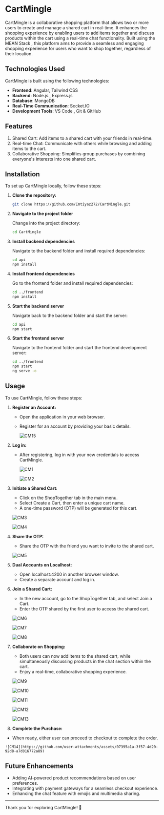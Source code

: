 # **CartMingle**

CartMingle is a collaborative shopping platform that allows two or more users to create and manage a shared cart in real-time. It enhances the shopping experience by enabling users to add items together and discuss products within the cart using a real-time chat functionality. Built using the MEAN Stack , this platform aims to provide a seamless and engaging shopping experience for users who want to shop together, regardless of their location.

## **Technologies Used**

CartMingle is built using the following technologies:

- **Frontend**: Angular, Tailwind CSS
- **Backend**: Node.js , Express.js
- **Database**: MongoDB
- **Real-Time Communication**: Socket.IO
- **Development Tools**: VS Code , Git & GitHub

## **Features**

1. Shared Cart: Add items to a shared cart with your friends in real-time.
2. Real-time Chat: Communicate with others while browsing and adding items to the cart.
3. Collaborative Shopping: Simplifies group purchases by combining everyone's interests into one shared cart.

## **Installation**

To set up CartMingle locally, follow these steps:

1. **Clone the repository:**
   ```bash
   git clone https://github.com/Imtiyaz272/CartMingle.git
   ```

2. **Navigate to the project folder**

   Change into the project directory:
   ```bash
   cd CartMingle
   ```

3. **Install backend dependencies**

   Navigate to the backend folder and install required dependencies:
   ```bash
   cd api
   npm install
   ```

4. **Install frontend dependencies**

   Go to the frontend folder and install required dependencies:
   ```bash
   cd ../frontend
   npm install
   ```

5. **Start the backend server**

   Navigate back to the backend folder and start the server:
   ```bash
   cd api
   npm start
   ```

6. **Start the frontend server**

   Navigate to the frontend folder and start the frontend development server:
   ```bash
   cd ../frontend
   npm start
   ng serve -o
   ```

## **Usage**

To use CartMingle, follow these steps:

1. **Register an Account:**
   - Open the application in your web browser.
   - Register for an account by providing your basic details.
     
     ![CM15](https://github.com/user-attachments/assets/51654d46-7fce-4c81-ac5d-765188316bc2)
     
3. **Log in:**
   - After registering, log in with your new credentials to access CartMingle.
     
     ![CM1](https://github.com/user-attachments/assets/9d735fad-1f7c-4a70-9e87-cc7633b83351)

     ![CM2](https://github.com/user-attachments/assets/1afb3900-dd58-4cda-9255-23ec2fa782ae)


4. **Initiate a Shared Cart:**
   - Click on the ShopTogether tab in the main menu.
   - Select Create a Cart, then enter a unique cart name.
   - A one-time password (OTP) will be generated for this cart.
     
    ![CM3](https://github.com/user-attachments/assets/ad9e2d10-49b5-4621-bd28-2ebecced43cc)

    ![CM4](https://github.com/user-attachments/assets/4cf6d57c-0aa4-4ab8-abd5-9fdc174f8609)


5. **Share the OTP:**
   - Share the OTP with the friend you want to invite to the shared cart.

    ![CM5](https://github.com/user-attachments/assets/612ace2e-a7f1-4162-93c7-97ec4c9e2447)

6. **Dual Accounts on Localhost:**
   - Open localhost:4200 in another browser window.
   - Create a separate account and log in.
7. **Join a Shared Cart:**
   - In the new account, go to the ShopTogether tab, and select Join a Cart.
   - Enter the OTP shared by the first user to access the shared cart.
     
    ![CM6](https://github.com/user-attachments/assets/5b9e7597-1782-4b4c-8248-23f80248a42f)

    ![CM7](https://github.com/user-attachments/assets/6fafeea7-c4dd-491f-ad05-a65a4e25d5e2)

    ![CM8](https://github.com/user-attachments/assets/16757606-d0f5-4407-acda-5526bf83b158)


9. **Collaborate on Shopping:**
   - Both users can now add items to the shared cart, while simultaneously discussing products in the 
     chat section within the cart.
   - Enjoy a real-time, collaborative shopping experience.
     
    ![CM9](https://github.com/user-attachments/assets/40864c07-6e5d-4617-bdb6-b7f1921ac299)

    ![CM10](https://github.com/user-attachments/assets/1bd299be-a5a9-4819-8540-eb0067ee9370)

    ![CM11](https://github.com/user-attachments/assets/b7ad5967-3268-4839-8651-c14f883449ac)

    ![CM12](https://github.com/user-attachments/assets/f857a1a4-6f4c-45a2-b321-a78956640d81)

    ![CM13](https://github.com/user-attachments/assets/e4997f8e-6f98-405d-aac0-94683ca09557)


10. **Complete the Purchase:**
   - When ready, either user can proceed to checkout to complete the order.
     
    ![CM14](https://github.com/user-attachments/assets/07395a1a-3f57-4d20-92d8-a7d016772a89)


## **Future Enhancements**
 
- Adding AI-powered product recommendations based on user preferences.  
- Integrating with payment gateways for a seamless checkout experience.  
- Enhancing the chat feature with emojis and multimedia sharing.

---
Thank you for exploring CartMingle! 🚀

